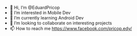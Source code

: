 - 👋 Hi, I’m @EduardPricop
- 👀 I’m interested in Mobile Dev
- 🌱 I’m currently learning Android Dev
- 💞️ I’m looking to collaborate on interesting projects
- 📫 How to reach me https://www.facebook.com/pricop.edy/

<!---
EduardPricop/EduardPricop is a ✨ special ✨ repository because its `README.md` (this file) appears on your GitHub profile.
You can click the Preview link to take a look at your changes.
--->
